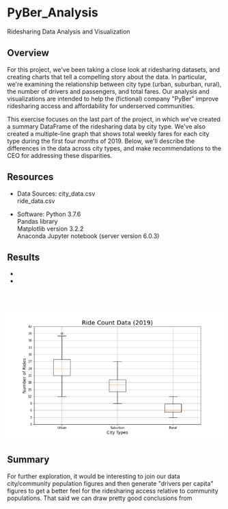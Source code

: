 # PyBer_Analysis
Ridesharing Data Analysis and Visualization

## Overview
For this project, we've been taking a close look at ridesharing datasets, and creating charts that tell a compelling story about the data. In particular, we're examining the relationship between city type (urban, suburban, rural), the number of drivers and passengers, and total fares. Our analysis and visualizations are intended to help the (fictional) company "PyBer" improve ridesharing access and affordability for underserved communities.

This exercise focuses on the last part of the project, in which we've created a summary DataFrame of the ridesharing data by city type. We've also created a multiple-line graph that shows total weekly fares for each city type during the first four months of 2019. Below, we'll describe the differences in the data across city types, and make recommendations to the CEO for addressing these disparities. 

## Resources
* Data Sources: 
    city_data.csv  
    ride_data.csv  

* Software: 
    Python 3.7.6  
    Pandas library  
    Matplotlib version 3.2.2  
    Anaconda Jupyter notebook (server version 6.0.3)  

## Results
* 
* <br/>
<br/>
<br/>

![Ride Count Data (2019)](https://github.com/flowersmichael/PyBer_Analysis/blob/main/analysis/Fig2.png)



## Summary
For further exploration, it would be interesting to join our data city/community population figures and then generate "drivers per capita" figures to get a better feel for the ridesharing access relative to community populations. That said we can draw pretty good conclusions from 
